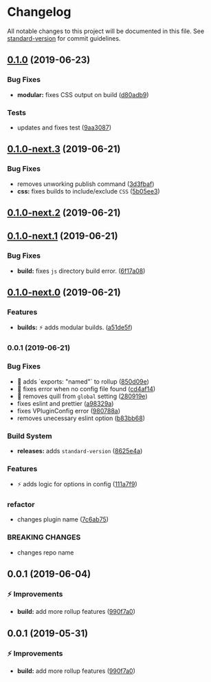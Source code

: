 # Changelog

All notable changes to this project will be documented in this file. See [standard-version](https://github.com/conventional-changelog/standard-version) for commit guidelines.

## [0.1.0](https://github.com/davidroyer/vue-cli-plugin-vplugin/compare/v0.1.0-next.3...v0.1.0) (2019-06-23)


### Bug Fixes

* **modular:** fixes CSS output on build ([d80adb9](https://github.com/davidroyer/vue-cli-plugin-vplugin/commit/d80adb9))


### Tests

* updates and fixes test ([9aa3087](https://github.com/davidroyer/vue-cli-plugin-vplugin/commit/9aa3087))



## [0.1.0-next.3](https://github.com/davidroyer/vue-cli-plugin-vplugin/compare/v0.1.0-next.2...v0.1.0-next.3) (2019-06-21)


### Bug Fixes

* removes unworking publish command ([3d3fbaf](https://github.com/davidroyer/vue-cli-plugin-vplugin/commit/3d3fbaf))
* **css:** fixes builds to include/exclude `CSS` ([5b05ee3](https://github.com/davidroyer/vue-cli-plugin-vplugin/commit/5b05ee3))



## [0.1.0-next.2](https://github.com/davidroyer/vue-cli-plugin-vplugin/compare/v0.1.0-next.1...v0.1.0-next.2) (2019-06-21)



## [0.1.0-next.1](https://github.com/davidroyer/vue-cli-plugin-vplugin/compare/v0.1.0-next.0...v0.1.0-next.1) (2019-06-21)


### Bug Fixes

* **build:** fixes `js` directory build error. ([6f17a08](https://github.com/davidroyer/vue-cli-plugin-vplugin/commit/6f17a08))



## [0.1.0-next.0](https://github.com/davidroyer/vue-cli-plugin-vplugin/compare/v0.0.1...v0.1.0-next.0) (2019-06-21)


### Features

* **builds:** :zap: adds modular builds. ([a51de5f](https://github.com/davidroyer/vue-cli-plugin-vplugin/commit/a51de5f))



### 0.0.1 (2019-06-21)


### Bug Fixes

* :bug: adds \`exports: "named"\` to rollup ([850d09e](https://github.com/davidroyer/vue-cli-plugin-vplugin/commit/850d09e))
* :bug: fixes error when no config file found ([cd4af14](https://github.com/davidroyer/vue-cli-plugin-vplugin/commit/cd4af14))
* :bug: removes quill from `global` setting ([280919e](https://github.com/davidroyer/vue-cli-plugin-vplugin/commit/280919e))
* fixes eslint and prettier ([a98329a](https://github.com/davidroyer/vue-cli-plugin-vplugin/commit/a98329a))
* fixes VPluginConfig error ([980788a](https://github.com/davidroyer/vue-cli-plugin-vplugin/commit/980788a))
* removes unecessary eslint option ([b83bb68](https://github.com/davidroyer/vue-cli-plugin-vplugin/commit/b83bb68))


### Build System

* **releases:** adds `standard-version` ([8625e4a](https://github.com/davidroyer/vue-cli-plugin-vplugin/commit/8625e4a))


### Features

* :zap: adds logic for options in config ([111a7f9](https://github.com/davidroyer/vue-cli-plugin-vplugin/commit/111a7f9))


### refactor

* changes plugin name ([7c6ab75](https://github.com/davidroyer/vue-cli-plugin-vplugin/commit/7c6ab75))


### BREAKING CHANGES

* changes repo name



<a name="0.0.1"></a>
## 0.0.1 (2019-06-04)


### :zap: Improvements

* **build:** add more rollup features ([990f7a0](https://github.com/davidroyer/vue-cli-plugin-vplugin/commit/990f7a0))



<a name="0.0.1"></a>
## 0.0.1 (2019-05-31)

### :zap: Improvements

* **build:** add more rollup features ([990f7a0](https://github.com/davidroyer/vue-cli-plugin-vplugin/commit/990f7a0))
